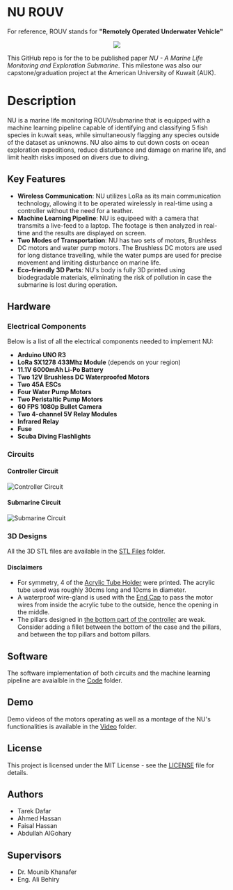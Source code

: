# NU ROUV

For reference, ROUV stands for **"Remotely Operated Underwater Vehicle"**
<p align="center">
   <img src="https://github.com/user-attachments/assets/396c50a7-c8b1-4357-bbc6-5a27fbbe5a96">
</p>

This GitHub repo is for the to be published paper *NU - A Marine Life Monitoring and Exploration Submarine*. This milestone was also our capstone/graduation project at the American University of Kuwait (AUK).

# Description
NU is a marine life monitoring ROUV/submarine that is equipped with a machine learning pipeline capable of identifying and classifying 5 fish species in kuwait seas, while simultaneously flagging any species outside of the dataset as unknowns. NU also aims to cut down costs on ocean exploration expeditions, reduce disturbance and damage on marine life, and limit health risks imposed on divers due to diving.

## Key Features
- **Wireless Communication**: NU utilizes LoRa as its main communication technology, allowing it to be operated wirelessly in real-time using a controller without the need for a teather.
- **Machine Learning Pipeline**: NU is equipeed with a camera that transmits a live-feed to a laptop. The footage is then analyzed in real-time and the results are displayed on screen.
- **Two Modes of Transportation**: NU has two sets of motors, Brushless DC motors and water pump motors. The Brushless DC motors are used for long distance travelling, while the water pumps are used for precise movement and limiting disturbance on marine life.
- **Eco-friendly 3D Parts**: NU's body is fully 3D printed using biodegradable materials, eliminating the risk of pollution in case the submarine is lost during operation.

## Hardware

### Electrical Components
Below is a list of all the electrical components needed to implement NU:
- **Arduino UNO R3**
- **LoRa SX1278 433Mhz Module** (depends on your region)
- **11.1V 6000mAh Li-Po Battery**
- **Two 12V Brushless DC Waterproofed Motors**
- **Two 45A ESCs**
- **Four Water Pump Motors**
- **Two Peristaltic Pump Motors**
- **60 FPS 1080p Bullet Camera**
- **Two 4-channel 5V Relay Modules**
- **Infrared Relay**
- **Fuse**
- **Scuba Diving Flashlights**

### Circuits
#### Controller Circuit
![Controller Circuit](https://github.com/user-attachments/assets/f7fccdf3-a923-4bd4-8e6a-0bee59289756)

#### Submarine Circuit
![Submarine Circuit](https://github.com/user-attachments/assets/e3dc443c-12c3-4df1-b6e7-6528d77c3b82)

### 3D Designs
All the 3D STL files are available in the [STL Files](/STL_Files) folder.

#### Disclaimers
- For symmetry, 4 of the [Acrylic Tube Holder](/3D_Designs/Acrylic_Tube_Holder.STL) were printed. The acrylic tube used was roughly 30cms long and 10cms in diameter.
- A waterproof wire-gland is used with the [End Cap](/3D_Designs/End_Cap.STL) to pass the motor wires from inside the acrylic tube to the outside, hence the opening in the middle.
- The pillars designed in [the bottom part of the controller](/3D_Designs/Controller_Bottom.STL) are weak. Consider adding a fillet between the bottom of the case and the pillars, and between the top pillars and bottom pillars.

## Software
The software implementation of both circuits and the machine learning pipeline are avaialble in the [Code](/Code) folder.

## Demo
Demo videos of the motors operating as well as a montage of the NU's functionalities is available in the [Video](/Video) folder.

## License
This project is licensed under the MIT License - see the [LICENSE](LICENSE) file for details.

## Authors
- Tarek Dafar
- Ahmed Hassan
- Faisal Hassan
- Abdullah AlGohary

## Supervisors
- Dr. Mounib Khanafer
- Eng. Ali Behiry
